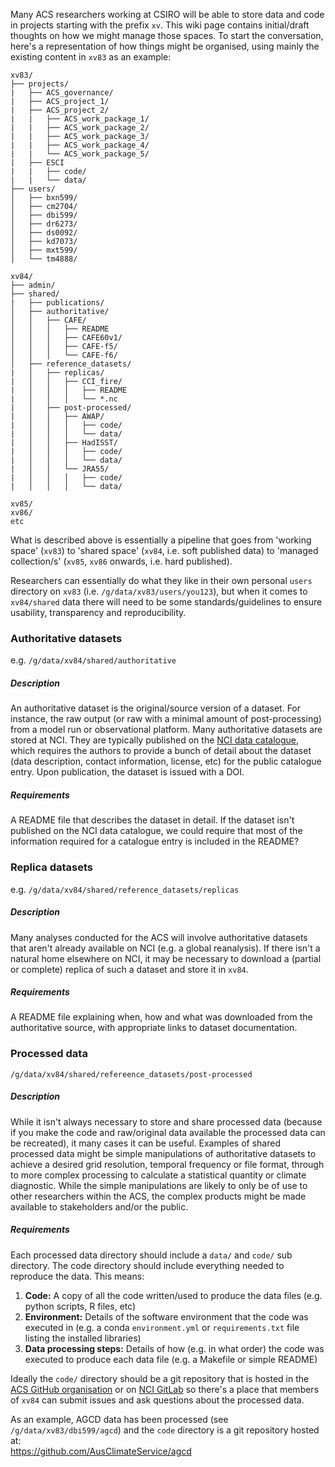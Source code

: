 Many ACS researchers working at CSIRO will be able to store data and code in projects starting with the prefix `xv`.
This wiki page contains initial/draft thoughts on how we might manage those spaces.
To start the conversation,
here's a representation of how things might be organised,
using mainly the existing content in `xv83` as an example:

```
xv83/
├── projects/
|   ├── ACS_governance/
|   ├── ACS_project_1/
|   ├── ACS_project_2/
|   |   ├── ACS_work_package_1/
|   |   ├── ACS_work_package_2/
|   |   ├── ACS_work_package_3/
|   |   ├── ACS_work_package_4/
|   |   └── ACS_work_package_5/
|   ├── ESCI
|   |   ├── code/
|   |   └── data/
├── users/
│   ├── bxn599/
│   ├── cm2704/
│   ├── dbi599/
│   ├── dr6273/
│   ├── ds0092/
│   ├── kd7073/
│   ├── mxt599/
│   └── tm4888/

xv84/
├── admin/
├── shared/
|   ├── publications/
│   ├── authoritative/
│   │   ├── CAFE/
│   │   │   ├── README
│   │   │   ├── CAFE60v1/
│   │   │   ├── CAFE-f5/
│   │   │   └── CAFE-f6/
│   ├── reference_datasets/
|   │   ├── replicas/
|   │   │   ├── CCI_fire/
|   │   │   │   ├── README
|   │   │   │   └── *.nc
|   │   ├── post-processed/
|   │   │   ├── AWAP/
|   │   │   │   ├── code/
|   │   │   │   └── data/
|   │   │   ├── HadISST/
|   │   │   │   ├── code/
|   │   │   │   └── data/
|   │   │   └── JRA55/
|   │   │   │   ├── code/
|   │   │   │   └── data/

xv85/
xv86/
etc
```
What is described above is essentially a pipeline that goes from 'working space' (`xv83`) to 'shared space' (`xv84`, i.e. soft published data) to 'managed collection/s' (`xv85`, `xv86` onwards, i.e. hard published).

Researchers can essentially do what they like in their own personal `users` directory on `xv83`
(i.e. `/g/data/xv83/users/you123`),
but when it comes to `xv84/shared` data there will need to be some
standards/guidelines to ensure usability, transparency and reproducibility. 

### Authoritative datasets

e.g. `/g/data/xv84/shared/authoritative`

##### Description 
An authoritative dataset is the original/source version of a dataset.
For instance, the raw output (or raw with a minimal amount of post-processing)
from a model run or observational platform.
Many authoritative datasets are stored at NCI.
They are typically published on the [NCI data catalogue](https://geonetwork.nci.org.au),
which requires the authors to provide a bunch of detail about the dataset
(data description, contact information, license, etc)
for the public catalogue entry.
Upon publication, the dataset is issued with a DOI.

##### Requirements
A README file that describes the dataset in detail.
If the dataset isn't published on the NCI data catalogue,
we could require that most of the information required for a catalogue entry
is included in the README?

### Replica datasets 

e.g. `/g/data/xv84/shared/reference_datasets/replicas`

##### Description 
Many analyses conducted for the ACS will involve authoritative datasets
that aren't already available on NCI (e.g. a global reanalysis).
If there isn't a natural home elsewhere on NCI,
it may be necessary to download a (partial or complete) replica
of such a dataset and store it in `xv84`.

##### Requirements
A README file explaining when, how and what was downloaded from the authoritative source,
with appropriate links to dataset documentation. 

### Processed data  

`/g/data/xv84/shared/refereence_datasets/post-processed`

##### Description
While it isn't always necessary to store and share processed data
(because if you make the code and raw/original data available the processed data can be recreated),
it many cases it can be useful.
Examples of shared processed data might be simple manipulations of authoritative datasets
to achieve a desired grid resolution, temporal frequency or file format,
through to more complex processing to calculate a statistical quantity or climate diagnostic.
While the simple manipulations are likely to only be of use to other researchers within the ACS,
the complex products might be made available to stakeholders and/or the public. 

##### Requirements
Each processed data directory should include a `data/` and `code/` sub directory.
The code directory should include everything needed to reproduce the data.
This means: 
1. **Code:** A copy of all the code written/used to produce the data files (e.g. python scripts, R files, etc)
2. **Environment:** Details of the software environment that the code was executed in
(e.g. a conda `environment.yml` or `requirements.txt` file listing the installed libraries)
3. **Data processing steps:** Details of how (e.g. in what order) the code was executed to produce each data file
(e.g. a Makefile or simple README)

Ideally the `code/` directory should be a git repository that is hosted in the
[ACS GitHub organisation](https://github.com/AusClimateService) or
on [NCI GitLab](https://git.nci.org.au) so there's a place that members
of `xv84` can submit issues and ask questions about the processed data.

As an example, AGCD data has been processed (see `/g/data/xv83/dbi599/agcd`) and the
`code` directory is a git repository hosted at:  
https://github.com/AusClimateService/agcd 
